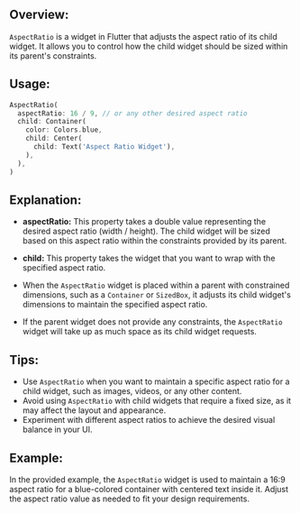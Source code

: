 ## Overview:
`AspectRatio` is a widget in Flutter that adjusts the aspect ratio of its child widget. It allows you to control how the child widget should be sized within its parent's constraints.

## Usage:
```dart
AspectRatio(
  aspectRatio: 16 / 9, // or any other desired aspect ratio
  child: Container(
    color: Colors.blue,
    child: Center(
      child: Text('Aspect Ratio Widget'),
    ),
  ),
)
```

## Explanation:
- **aspectRatio:** This property takes a double value representing the desired aspect ratio (width / height). The child widget will be sized based on this aspect ratio within the constraints provided by its parent.

- **child:** This property takes the widget that you want to wrap with the specified aspect ratio.

- When the `AspectRatio` widget is placed within a parent with constrained dimensions, such as a `Container` or `SizedBox`, it adjusts its child widget's dimensions to maintain the specified aspect ratio.

- If the parent widget does not provide any constraints, the `AspectRatio` widget will take up as much space as its child widget requests.

## Tips:
- Use `AspectRatio` when you want to maintain a specific aspect ratio for a child widget, such as images, videos, or any other content.
- Avoid using `AspectRatio` with child widgets that require a fixed size, as it may affect the layout and appearance.
- Experiment with different aspect ratios to achieve the desired visual balance in your UI.

## Example:
In the provided example, the `AspectRatio` widget is used to maintain a 16:9 aspect ratio for a blue-colored container with centered text inside it. Adjust the aspect ratio value as needed to fit your design requirements.
